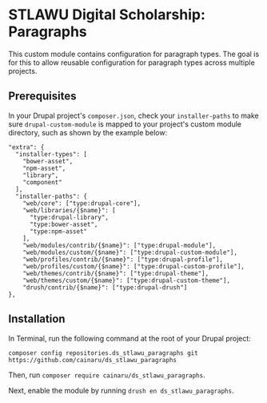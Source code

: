 # STLAWU Digital Scholarship: Paragraphs

This custom module contains configuration for paragraph types. The goal is for
this to allow reusable configuration for paragraph types across multiple
projects.

## Prerequisites

In your Drupal project's `composer.json`, check your `installer-paths`  to  make
sure `drupal-custom-module` is mapped to your project's custom module 
directory, such as shown by the example below:

```
"extra": {
  "installer-types": [
    "bower-asset",
    "npm-asset",
    "library",
    "component"
  ],
  "installer-paths": {
    "web/core": ["type:drupal-core"],
    "web/libraries/{$name}": [
      "type:drupal-library", 
      "type:bower-asset", 
      "type:npm-asset"
    ],
    "web/modules/contrib/{$name}": ["type:drupal-module"],
    "web/modules/custom/{$name}": ["type:drupal-custom-module"],
    "web/profiles/contrib/{$name}": ["type:drupal-profile"],
    "web/profiles/custom/{$name}": ["type:drupal-custom-profile"],
    "web/themes/contrib/{$name}": ["type:drupal-theme"],
    "web/themes/custom/{$name}": ["type:drupal-custom-theme"],
    "drush/contrib/{$name}": ["type:drupal-drush"]
},

```

## Installation

In Terminal, run the following command at the root of your Drupal project:

```
composer config repositories.ds_stlawu_paragraphs git
https://github.com/cainaru/ds_stlawu_paragraphs
```

Then, run `composer require cainaru/ds_stlawu_paragraphs`.

Next, enable the module by running `drush en ds_stlawu_paragraphs`.
